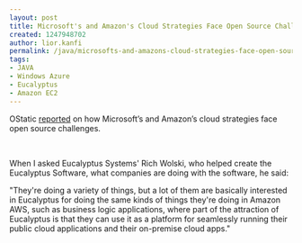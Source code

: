 ```yaml
---
layout: post
title: Microsoft's and Amazon's Cloud Strategies Face Open Source Challenges
created: 1247948702
author: lior.kanfi
permalink: /java/microsofts-and-amazons-cloud-strategies-face-open-source-challenges
tags:
- JAVA
- Windows Azure
- Eucalyptus
- Amazon EC2
---
```

<p>OStatic <a _base_href="http://feedproxy.google.com/~r/451opensource/~3/-jpRp2O7dTI/" onclick="javascript:urchinTracker ('/outbound/article/bit.ly');" href="http://bit.ly/MlDuy">reported</a> on how Microsoft&rsquo;s and Amazon&rsquo;s cloud strategies face open source challenges.</p>
<p>&nbsp;</p>
<p>When I asked Eucalyptus Systems' Rich Wolski, who helped create the Eucalyptus Software, what companies are doing with the software, he said:</p>
<p>&quot;They're doing a variety of things, but a lot of them are basically interested in Eucalyptus for doing the same kinds of things they're doing in Amazon AWS, such as business logic applications, where part of the attraction of Eucalyptus is that they can use it as a platform for seamlessly running their public cloud applications and their on-premise cloud apps.&quot;</p>
